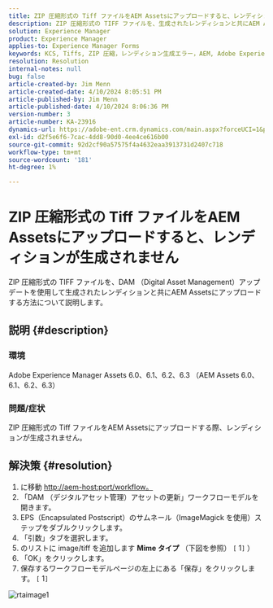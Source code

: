 ```yaml
---
title: ZIP 圧縮形式の Tiff ファイルをAEM Assetsにアップロードすると、レンディションが生成されません
description: ZIP 圧縮形式の TIFF ファイルを、生成されたレンディションと共にAEM Assetsにアップロードする方法について説明します。
solution: Experience Manager
product: Experience Manager
applies-to: Experience Manager Forms
keywords: KCS, Tiffs, ZIP 圧縮，レンディション生成エラー，AEM, Adobe Experience Manager, トラブルシューティング
resolution: Resolution
internal-notes: null
bug: false
article-created-by: Jim Menn
article-created-date: 4/10/2024 8:05:51 PM
article-published-by: Jim Menn
article-published-date: 4/10/2024 8:06:36 PM
version-number: 3
article-number: KA-23916
dynamics-url: https://adobe-ent.crm.dynamics.com/main.aspx?forceUCI=1&pagetype=entityrecord&etn=knowledgearticle&id=98fb4bb6-75f7-ee11-a1fe-6045bd006268
exl-id: d2f5e6f6-7cac-4dd8-90d0-4ee4ce616b00
source-git-commit: 92d2cf90a57575f4a4632eaa3913731d2407c718
workflow-type: tm+mt
source-wordcount: '181'
ht-degree: 1%

---
```


# ZIP 圧縮形式の Tiff ファイルをAEM Assetsにアップロードすると、レンディションが生成されません


ZIP 圧縮形式の TIFF ファイルを、DAM （Digital Asset Management）アップデートを使用して生成されたレンディションと共にAEM Assetsにアップロードする方法について説明します。

## 説明 {#description}


### 環境

Adobe Experience Manager Assets 6.0、6.1、6.2、6.3 （AEM Assets 6.0、6.1、6.2、6.3）

### 問題/症状

ZIP 圧縮形式の Tiff ファイルをAEM Assetsにアップロードする際、レンディションが生成されません。


## 解決策 {#resolution}


1. に移動 [http://aem-host:port/workflow。](http://aem-host:port/workflow。)
2. 「DAM （デジタルアセット管理）アセットの更新」ワークフローモデルを開きます。
3. EPS（Encapsulated Postscript）のサムネール（ImageMagick を使用）ステップをダブルクリックします。
4. 「引数」タブを選択します。
5. のリストに image/tiff を追加します <b>Mime タイプ</b> （下図を参照） `[` 1`]` ）
6. 「OK」をクリックします。
7. 保存するワークフローモデルページの左上にある「保存」をクリックします。 `[` 1`]`


![rtaimage1](https://helpx.adobe.com/content/dam/help/en/experience-manager/kb/Tiffs-with-ZIP-Compression-do-not-get-renditions-generated-AEM-Assets/jcr%3acontent/main-pars/procedure/proc_par/step_4/step_par/image/rtaimage1.png)
